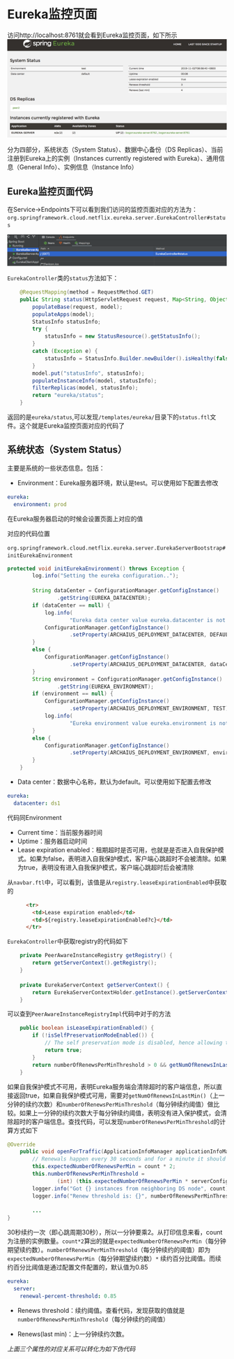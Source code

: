 # Eureka监控页面

访问http://localhost:8761就会看到Eureka监控页面，如下所示
![eureka-monitor](../../screenshot/spring-cloud/eureka-monitor.png)

分为四部分，系统状态（System Status）、数据中心备份（DS Replicas）、当前注册到Eureka上的实例（Instances currently registered with Eureka）、通用信息（General Info）、实例信息（Instance Info）

## Eureka监控页面代码

在Service->Endpoints下可以看到我们访问的监控页面对应的方法为：`org.springframework.cloud.netflix.eureka.server.EurekaController#status`

![eureka-endpoints](../../screenshot/spring-cloud/eureka-endpoints.png)

`EurekaController`类的`status`方法如下：

```java
	@RequestMapping(method = RequestMethod.GET)
	public String status(HttpServletRequest request, Map<String, Object> model) {
		populateBase(request, model);
		populateApps(model);
		StatusInfo statusInfo;
		try {
			statusInfo = new StatusResource().getStatusInfo();
		}
		catch (Exception e) {
			statusInfo = StatusInfo.Builder.newBuilder().isHealthy(false).build();
		}
		model.put("statusInfo", statusInfo);
		populateInstanceInfo(model, statusInfo);
		filterReplicas(model, statusInfo);
		return "eureka/status";
	}
```

返回的是`eureka/status`,可以发现`/templates/eureka/`目录下的`status.ftl`文件。这个就是Eureka监控页面对应的代码了

## 系统状态（System Status）

主要是系统的一些状态信息。包括：

* Environment：Eureka服务器环境，默认是test。可以使用如下配置去修改

```yaml
eureka:
  environment: prod
```

在Eureka服务器启动的时候会设置页面上对应的值

对应的代码位置

`org.springframework.cloud.netflix.eureka.server.EurekaServerBootstrap#initEurekaEnvironment`

```java
protected void initEurekaEnvironment() throws Exception {
		log.info("Setting the eureka configuration..");

		String dataCenter = ConfigurationManager.getConfigInstance()
				.getString(EUREKA_DATACENTER);
		if (dataCenter == null) {
			log.info(
					"Eureka data center value eureka.datacenter is not set, defaulting to default");
			ConfigurationManager.getConfigInstance()
					.setProperty(ARCHAIUS_DEPLOYMENT_DATACENTER, DEFAULT);
		}
		else {
			ConfigurationManager.getConfigInstance()
					.setProperty(ARCHAIUS_DEPLOYMENT_DATACENTER, dataCenter);
		}
		String environment = ConfigurationManager.getConfigInstance()
				.getString(EUREKA_ENVIRONMENT);
		if (environment == null) {
			ConfigurationManager.getConfigInstance()
					.setProperty(ARCHAIUS_DEPLOYMENT_ENVIRONMENT, TEST);
			log.info(
					"Eureka environment value eureka.environment is not set, defaulting to test");
		}
		else {
			ConfigurationManager.getConfigInstance()
					.setProperty(ARCHAIUS_DEPLOYMENT_ENVIRONMENT, environment);
		}
	}
```
    
*  Data center：数据中心名称，默认为default。可以使用如下配置去修改

```yaml
eureka:
  datacenter: ds1
```

代码同Environment

* Current time：当前服务器时间
* Uptime：服务器启动时间
* Lease expiration enabled：租期超时是否可用，也就是是否进入自我保护模式。如果为false，表明进入自我保护模式，客户端心跳超时不会被清除。如果为true，表明没有进入自我保护模式，客户端心跳超时后会被清除

从`navbar.ftl`中，可以看到，该值是从`registry.leaseExpirationEnabled`中获取的

```html
      <tr>
        <td>Lease expiration enabled</td>
        <td>${registry.leaseExpirationEnabled?c}</td>
      </tr>
```

`EurekaController`中获取registry的代码如下

```java
	private PeerAwareInstanceRegistry getRegistry() {
		return getServerContext().getRegistry();
	}

	private EurekaServerContext getServerContext() {
		return EurekaServerContextHolder.getInstance().getServerContext();
	}
```

可以查到`PeerAwareInstanceRegistryImpl`代码中对于的方法

```java
    public boolean isLeaseExpirationEnabled() {
        if (!isSelfPreservationModeEnabled()) {
            // The self preservation mode is disabled, hence allowing the instances to expire.
            return true;
        }
        return numberOfRenewsPerMinThreshold > 0 && getNumOfRenewsInLastMin() > numberOfRenewsPerMinThreshold;
    }
```

如果自我保护模式不可用，表明Eureka服务端会清除超时的客户端信息，所以直接返回true，如果自我保护模式可用，需要对`getNumOfRenewsInLastMin()`（上一分钟的续约次数）和`numberOfRenewsPerMinThreshold`（每分钟续约阈值）做比较。如果上一分钟的续约次数大于每分钟续约阈值，表明没有进入保护模式，会清除超时的客户端信息。查找代码，可以发现`numberOfRenewsPerMinThreshold`的计算方式如下

```java
@Override
    public void openForTraffic(ApplicationInfoManager applicationInfoManager, int count) {
        // Renewals happen every 30 seconds and for a minute it should be a factor of 2.
        this.expectedNumberOfRenewsPerMin = count * 2;
        this.numberOfRenewsPerMinThreshold =
                (int) (this.expectedNumberOfRenewsPerMin * serverConfig.getRenewalPercentThreshold());
        logger.info("Got {} instances from neighboring DS node", count);
        logger.info("Renew threshold is: {}", numberOfRenewsPerMinThreshold);
        
        ...        
}
```

30秒续约一次（即心跳周期30秒），所以一分钟要乘2。从打印信息来看，count为注册的实例数量。`count*2`算出的就是`expectedNumberOfRenewsPerMin`（每分钟期望续约数）。`numberOfRenewsPerMinThreshold`（每分钟续约的阈值）即为`expectedNumberOfRenewsPerMin`（每分钟期望续约数）`*` 续约百分比阈值。而续约百分比阈值是通过配置文件配置的，默认值为0.85

```yaml
eureka:
  server:
    renewal-percent-threshold: 0.85
```

* Renews threshold：续约阈值。查看代码，发现获取的值就是`numberOfRenewsPerMinThreshold`（每分钟续约的阈值）

* Renews(last min)：上一分钟续约次数。

_上面三个属性的对应关系可以转化为如下伪代码_


